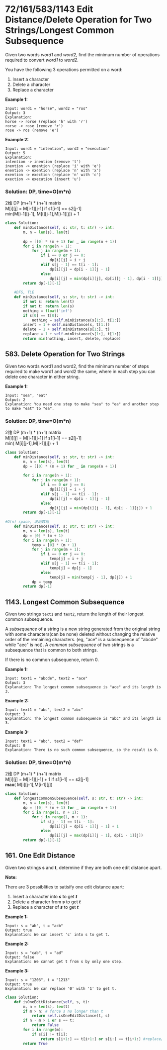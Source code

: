 # 72/161/583/1143 Edit Distance/Delete Operation for Two Strings/Longest Common Subsequence

Given two words _word1_ and _word2_, find the minimum number of operations required to convert _word1_ to _word2_.

You have the following 3 operations permitted on a word:

1. Insert a character
2. Delete a character
3. Replace a character

**Example 1:**

```text
Input: word1 = "horse", word2 = "ros"
Output: 3
Explanation: 
horse -> rorse (replace 'h' with 'r')
rorse -> rose (remove 'r')
rose -> ros (remove 'e')
```

**Example 2:**

```text
Input: word1 = "intention", word2 = "execution"
Output: 5
Explanation: 
intention -> inention (remove 't')
inention -> enention (replace 'i' with 'e')
enention -> exention (replace 'n' with 'x')
exention -> exection (replace 'n' with 'c')
exection -> execution (insert 'u')
```

### Solution: DP, time=O\(m\*n\)

2维 DP \(m+1\) \* \(n+1\) matrix   
M\[i\]\[j\] = M\[i-1\]\[j-1\] if s1\[i-1\] == s2\[j-1\]   
              min\(M\[i-1\]\[j-1\], M\[i\]\[j-1\],M\[i-1\]\[j\]\) + 1

```python
class Solution:
    def minDistance(self, s: str, t: str) -> int:
        m, n = len(s), len(t)
            
        dp = [[0] * (m + 1) for _ in range(n + 1)]
        for i in range(n + 1):
            for j in range(m + 1):
                if i == 0 or j == 0:
                    dp[i][j] = i + j
                elif s[j - 1] == t[i - 1]:
                    dp[i][j] = dp[i - 1][j - 1]
                else:
                    dp[i][j] = min(dp[i][j], dp[i][j - 1], dp[i - 1][j]) + 1
        return dp[-1][-1]
    
    #DFS, TLE
    def minDistance(self, s: str, t: str) -> int:
        if not s: return len(t) 
        if not t: return len(s) 
        nothing = float('inf')
        if s[0] == t[0]:
            nothing = self.minDistance(s[1:], t[1:])
        insert = 1 + self.minDistance(s, t[1:])
        delete = 1 + self.minDistance(s[1:], t)
        replace = 1 + self.minDistance(s[1:], t[1:])
        return min(nothing, insert, delete, replace)
```

## 583. Delete Operation for Two Strings

Given two words word1 and word2, find the minimum number of steps required to make word1 and word2 the same, where in each step you can delete one character in either string.

**Example 1:**  


```text
Input: "sea", "eat"
Output: 2
Explanation: You need one step to make "sea" to "ea" and another step to make "eat" to "ea".
```

### Solution: DP, time=O\(m\*n\)

2维 DP \(m+1\) \* \(n+1\) matrix   
M\[i\]\[j\] = M\[i-1\]\[j-1\] if s1\[i-1\] == s2\[j-1\]   
              min\( M\[i\]\[j-1\],M\[i-1\]\[j\]\) + 1

```python
class Solution:
    def minDistance(self, s: str, t: str) -> int:
        m, n = len(s), len(t)   
        dp = [[0] * (m + 1) for _ in range(n + 1)]
        
        for i in range(n + 1):
            for j in range(m + 1):
                if i == 0 or j == 0:
                    dp[i][j] = i + j
                elif s[j - 1] == t[i - 1]:
                    dp[i][j] = dp[i - 1][j - 1]
                else:
                    dp[i][j] = min(dp[i][j - 1], dp[i - 1][j]) + 1
        return dp[-1][-1]
    
#O(n) space, 滚动数组
    def minDistance(self, s: str, t: str) -> int:
        m, n = len(s), len(t)      
        dp = [0] * (m + 1)
        for i in range(n + 1):
            temp = [0] * (m + 1)
            for j in range(m + 1):       
                if i == 0 or j == 0:
                    temp[j] = i + j
                elif s[j - 1] == t[i - 1]:
                    temp[j] = dp[j - 1]
                else:
                    temp[j] = min(temp[j - 1], dp[j]) + 1
            dp = temp
        return dp[-1]
```

## 1143. Longest Common Subsequence

Given two strings `text1` and `text2`, return the length of their longest common subsequence.

A _subsequence_ of a string is a new string generated from the original string with some characters\(can be none\) deleted without changing the relative order of the remaining characters. \(eg, "ace" is a subsequence of "abcde" while "aec" is not\). A _common subsequence_ of two strings is a subsequence that is common to both strings.

If there is no common subsequence, return 0.

**Example 1:**

```text
Input: text1 = "abcde", text2 = "ace" 
Output: 3  
Explanation: The longest common subsequence is "ace" and its length is 3.
```

**Example 2:**

```text
Input: text1 = "abc", text2 = "abc"
Output: 3
Explanation: The longest common subsequence is "abc" and its length is 3.
```

**Example 3:**

```text
Input: text1 = "abc", text2 = "def"
Output: 0
Explanation: There is no such common subsequence, so the result is 0.
```

### Solution: DP, time=O\(m\*n\)

2维 DP \(m+1\) \* \(n+1\) matrix   
M\[i\]\[j\] = M\[i-1\]\[j-1\] + 1 if s1\[i-1\] == s2\[j-1\]   
              **max**\( M\[i\]\[j-1\],M\[i-1\]\[j\]\) 

```python
class Solution:
    def longestCommonSubsequence(self, s: str, t: str) -> int:
        m, n = len(s), len(t)   
        dp = [[0] * (m + 1) for _ in range(n + 1)]
        for i in range(1, n + 1):
            for j in range(1, m + 1):
                if s[j - 1] == t[i - 1]:
                    dp[i][j] = dp[i - 1][j - 1] + 1
                else:
                    dp[i][j] = max(dp[i][j - 1], dp[i - 1][j]) 
        return dp[-1][-1]
```

## 161. One Edit Distance

Given two strings **s** and **t**, determine if they are both one edit distance apart.

**Note:** 

There are 3 possiblities to satisify one edit distance apart:

1. Insert a character into _**s**_ to get _**t**_
2. Delete a character from _**s**_ to get _**t**_
3. Replace a character of _**s**_ to get _**t**_

**Example 1:**

```text
Input: s = "ab", t = "acb"
Output: true
Explanation: We can insert 'c' into s to get t.
```

**Example 2:**

```text
Input: s = "cab", t = "ad"
Output: false
Explanation: We cannot get t from s by only one step.
```

**Example 3:**

```text
Input: s = "1203", t = "1213"
Output: true
Explanation: We can replace '0' with '1' to get t.
```

```python
class Solution:
    def isOneEditDistance(self, s, t):
        m, n = len(s), len(t)
        if m > n: # force s no longer than t
            return self.isOneEditDistance(t, s)
        if n - m > 1 or s == t:
            return False
        for i in range(m):
            if s[i] != t[i]:
                return s[i+1:] == t[i+1:] or s[i:] == t[i+1:] #replace/insert
        return True
```

